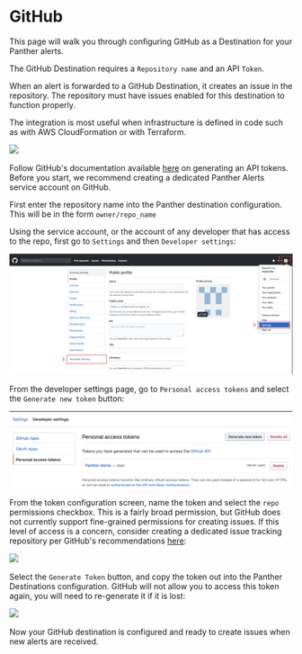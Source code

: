 # GitHub

This page will walk you through configuring GitHub as a Destination for your Panther alerts.

The GitHub Destination requires a `Repository name` and an API `Token`.

When an alert is forwarded to a GitHub Destination, it creates an issue in the repository. The repository must have issues enabled for this destination to function properly.

The integration is most useful when infrastructure is defined in code such as with AWS CloudFormation or with Terraform.

![](../.gitbook/assets/screen-shot-2019-10-21-at-12.48.52-pm.png)

Follow GitHub's documentation available [here](https://help.github.com/en/github/authenticating-to-github/creating-a-personal-access-token-for-the-command-line) on generating an API tokens. Before you start, we recommend creating a dedicated Panther Alerts service account on GitHub.

First enter the repository name into the Panther destination configuration. This will be in the form `owner/repo_name`

Using the service account, or the account of any developer that has access to the repo, first go to `Settings` and then `Developer settings`:

![](../.gitbook/assets/screen-shot-2019-10-23-at-10.18.30-am%20%281%29.png)

From the developer settings page, go to `Personal access tokens` and select the `Generate new token` button:

![](../.gitbook/assets/screen-shot-2019-10-23-at-10.22.52-am%20%281%29.png)

From the token configuration screen, name the token and select the `repo` permissions checkbox. This is a fairly broad permission, but GitHub does not currently support fine-grained permissions for creating issues. If this level of access is a concern, consider creating a dedicated issue tracking repository per GitHub's recommendations [here](https://help.github.com/en/github/creating-cloning-and-archiving-repositories/creating-an-issues-only-repository):

![](https://github.com/panther-labs/panther/tree/29e862ac82743a9ea1ce587d21562734241028da/docs/gitbook/.gitbook/assets/screen-shot-2019-10-23-at-10.24.35-am%20%281%29.png)

Select the `Generate Token` button, and copy the token out into the Panther Destinations configuration. GitHub will not allow you to access this token again, you will need to re-generate it if it is lost:

![](../.gitbook/assets/screen-shot-2019-10-23-at-10.14.48-am.png)

Now your GitHub destination is configured and ready to create issues when new alerts are received.

